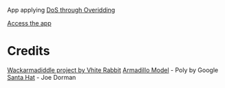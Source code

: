 App applying [DoS through Overidding](https://chandms.github.io/files/2025_mobisys_demo.pdf)

[Access the app](https://chandms.github.io/demo_app_webxr_other/gaze_based.html)

# Credits

[Wackarmadiddle project by Vhite Rabbit](https://github.com/VhiteRabbit/wackarmadiddle)
[Armadillo Model](https://poly.google.com/view/81WIGctw3se) - Poly by Google
[Santa Hat](https://poly.google.com/view/3QKT0IHKALm) - Joe Dorman
